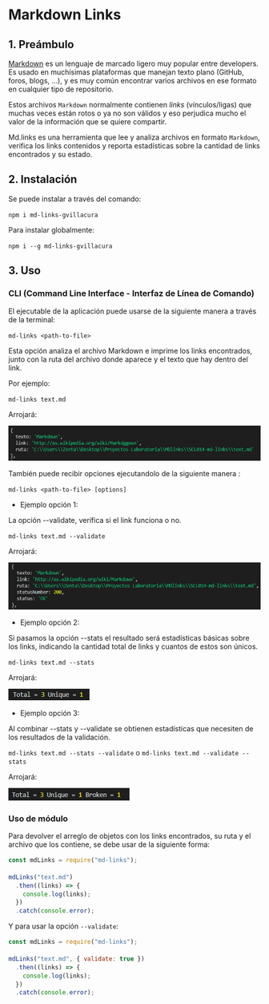 # Markdown Links

## 1. Preámbulo

[Markdown](https://es.wikipedia.org/wiki/Markdown) es un lenguaje de marcado
ligero muy popular entre developers. Es usado en muchísimas plataformas que
manejan texto plano (GitHub, foros, blogs, ...), y es muy común
encontrar varios archivos en ese formato en cualquier tipo de repositorio.

Estos archivos `Markdown` normalmente contienen _links_ (vínculos/ligas) que
muchas veces están rotos o ya no son válidos y eso perjudica mucho el valor de
la información que se quiere compartir.

Md.links es una herramienta que lee y analiza archivos en formato `Markdown`, verifica los links contenidos y reporta estadísticas sobre la cantidad de links encontrados y su estado.

## 2. Instalación

Se puede instalar a través del comando:

`npm i md-links-gvillacura`

Para instalar globalmente:

`npm i --g md-links-gvillacura`

## 3. Uso

### CLI (Command Line Interface - Interfaz de Línea de Comando)

El ejecutable de la aplicación puede usarse de la siguiente
manera a través de la terminal:

`md-links <path-to-file>`

Esta opción analiza el archivo Markdown e imprime los links encontrados, junto con la ruta del archivo donde aparece y el texto que hay dentro del link.

Por ejemplo:

`md-links text.md`

Arrojará:

![imagen-ejemplo1](./media/ex-mdlinks1.png)

También puede recibir opciones ejecutandolo de la siguiente manera :

`md-links <path-to-file> [options]`

- Ejemplo opción 1:

La opción --validate, verifica si el link funciona o no.

`md-links text.md --validate`

Arrojará:

![imagen-ejemplo2](./media/ex-mdlinks2.png)

- Ejemplo opción 2:

Si pasamos la opción --stats el resultado será estadísticas básicas sobre los links, indicando la cantidad total de links y cuantos de estos son únicos.

`md-links text.md --stats`

Arrojará:

![imagen-ejemplo3](./media/ex-mdlinks3.png)

- Ejemplo opción 3:

Al combinar --stats y --validate se obtienen estadísticas que necesiten de los resultados de la validación.

`md-links text.md --stats --validate`
o
`md-links text.md --validate --stats`

Arrojará:

![imagen-ejemplo4](./media/ex-mdlinks4.png)

### Uso de módulo

Para devolver el arreglo de objetos con los links encontrados, su ruta y el archivo que los contiene, se debe usar de la siguiente forma:

```js
const mdLinks = require("md-links");

mdLinks("text.md")
  .then((links) => {
    console.log(links);
  })
  .catch(console.error);
```

Y para usar la opción `--validate`:

```js
const mdLinks = require("md-links");

mdLinks("text.md", { validate: true })
  .then((links) => {
    console.log(links);
  })
  .catch(console.error);
```
